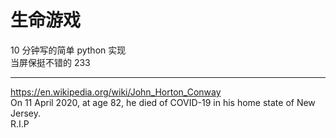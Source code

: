 # 生命游戏

10 分钟写的简单 python 实现  
当屏保挺不错的 233  

<hr>

https://en.wikipedia.org/wiki/John_Horton_Conway  
On 11 April 2020, at age 82, he died of COVID-19 in his home state of New Jersey.  
R.I.P  
